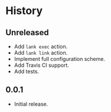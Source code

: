 History
=======

<!--
## Unreleased

* XXX
-->

## Unreleased

* Add `lank exec` action.
* Add `lank link` action.
* Implement full configuration scheme.
* Add Travis CI support.
* Add tests.

## 0.0.1

* Initial release.

[@ryan-roemer]: https://github.com/ryan-roemer
